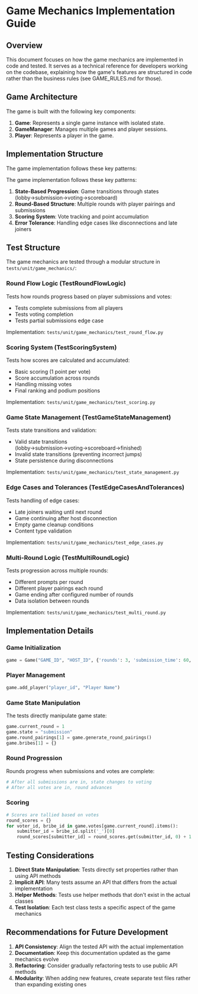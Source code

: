 # Game Mechanics Implementation Guide

## Overview

This document focuses on how the game mechanics are implemented in code and tested. It serves as a technical reference for developers working on the codebase, explaining how the game's features are structured in code rather than the business rules (see GAME_RULES.md for those).

## Game Architecture

The game is built with the following key components:

1. **Game**: Represents a single game instance with isolated state.
2. **GameManager**: Manages multiple games and player sessions.
3. **Player**: Represents a player in the game.

## Implementation Structure

The game implementation follows these key patterns:

The game implementation follows these key patterns:

1. **State-Based Progression**: Game transitions through states (lobby→submission→voting→scoreboard)
2. **Round-Based Structure**: Multiple rounds with player pairings and submissions
3. **Scoring System**: Vote tracking and point accumulation
4. **Error Tolerance**: Handling edge cases like disconnections and late joiners

## Test Structure

The game mechanics are tested through a modular structure in `tests/unit/game_mechanics/`:

### Round Flow Logic (TestRoundFlowLogic)

Tests how rounds progress based on player submissions and votes:
- Tests complete submissions from all players
- Tests voting completion
- Tests partial submissions edge case

Implementation: `tests/unit/game_mechanics/test_round_flow.py`

### Scoring System (TestScoringSystem)

Tests how scores are calculated and accumulated:
- Basic scoring (1 point per vote)
- Score accumulation across rounds
- Handling missing votes
- Final ranking and podium positions

Implementation: `tests/unit/game_mechanics/test_scoring.py`

### Game State Management (TestGameStateManagement)

Tests state transitions and validation:
- Valid state transitions (lobby→submission→voting→scoreboard→finished)
- Invalid state transitions (preventing incorrect jumps)
- State persistence during disconnections

Implementation: `tests/unit/game_mechanics/test_state_management.py`

### Edge Cases and Tolerances (TestEdgeCasesAndTolerances)

Tests handling of edge cases:
- Late joiners waiting until next round
- Game continuing after host disconnection
- Empty game cleanup conditions
- Content type validation

Implementation: `tests/unit/game_mechanics/test_edge_cases.py`

### Multi-Round Logic (TestMultiRoundLogic)

Tests progression across multiple rounds:
- Different prompts per round
- Different player pairings each round
- Game ending after configured number of rounds
- Data isolation between rounds

Implementation: `tests/unit/game_mechanics/test_multi_round.py`

## Implementation Details

### Game Initialization

```python
game = Game("GAME_ID", "HOST_ID", {'rounds': 3, 'submission_time': 60, 'voting_time': 30})
```

### Player Management

```python
game.add_player("player_id", "Player Name")
```

### Game State Manipulation

The tests directly manipulate game state:

```python
game.current_round = 1
game.state = "submission"
game.round_pairings[1] = game.generate_round_pairings()
game.bribes[1] = {}
```

### Round Progression

Rounds progress when submissions and votes are complete:

```python
# After all submissions are in, state changes to voting
# After all votes are in, round advances
```

### Scoring

```python
# Scores are tallied based on votes
round_scores = {}
for voter_id, bribe_id in game.votes[game.current_round].items():
    submitter_id = bribe_id.split('_')[0]
    round_scores[submitter_id] = round_scores.get(submitter_id, 0) + 1
```

## Testing Considerations

1. **Direct State Manipulation**: Tests directly set properties rather than using API methods
2. **Implicit API**: Many tests assume an API that differs from the actual implementation
3. **Helper Methods**: Tests use helper methods that don't exist in the actual classes
4. **Test Isolation**: Each test class tests a specific aspect of the game mechanics

## Recommendations for Future Development

1. **API Consistency**: Align the tested API with the actual implementation
2. **Documentation**: Keep this documentation updated as the game mechanics evolve
3. **Refactoring**: Consider gradually refactoring tests to use public API methods
4. **Modularity**: When adding new features, create separate test files rather than expanding existing ones
